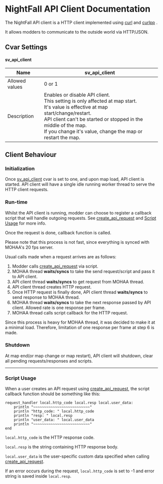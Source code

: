 

# NightFall API Client Documentation
The NightFall API client is a HTTP client implemented using [curl](https://github.com/curl/curl) and [curlpp](https://github.com/jpbarrette/curlpp) .

It allows modders to communicate to the outside world via HTTP/JSON.

## Cvar Settings

#### sv_api_client
| Name | sv_api_client |
|--|--|
| Allowed values | 0 or 1 |
| Description | Enables or disable API client.<br> This setting is only affected at map start.<br> It's value is effective at map start/change/restart.<br> API client can't be started or stopped in the middle of the map. <br> If you change it's value, change the map or restart the map. |


## Client Behaviour
### Initialization
Once [sv_api_client](api_client.md#sv_api_client) cvar is set to one, and upon map load, API client is started. API client will have a single idle running worker thread to serve the HTTP client requests.

### Run-time
Whilst the API client is running, modder can choose to register a callback script that will handle outgoing requests. See [create_api_request](scriptfuncs.md#create_api_request) and [Script Usage](#Script-Usage) for more info.

Once the request is done, callback function is called.

Please note that this process is not fast, since everything is synced with MOHAA's 20 fps server. 

Usual calls made when a request arrives are as follows:

 1. Modder calls [create_api_request](scriptfuncs.md#create_api_request) via script.
 2. MOHAA thread **waits/syncs** to take the send request/script and pass it to API client.
 3. API client thread **waits/syncs** to get request from MOHAA thread.
 4. API client thread creates HTTP request.
 5. Once HTTP request is finally done, API client thread **waits/syncs** to send response to MOHAA thread.
 6. MOHAA thread **waits/syncs** to take the next response passed by API client. Allowed rate is one response per frame.
 7. MOHAA thread calls script callback for the HTTP request.

Since this process is heavy for MOHAA thread, it was decided to make it at a minimal load. Therefore, limitation of one response per frame at step 6 is made.

### Shutdown
At map end(or map change or map restart), API client will shutdown, clear all pending requests/responses and scripts.

---
### Script Usage
When a user creates an API request using [create_api_request](scriptfuncs.md#create_api_request), the script callback function should be something like this:
```
request_handler local.http_code local.resp local.user_data:
	println "~~~~~~~~~~~~~~~~~~~~~~~~~~"
	println "http_code: " local.http_code
	println "resp: " local.resp
	println "user_data: " local.user_data
	println "~~~~~~~~~~~~~~~~~~~~~~~~~~"
end
```
`local.http_code` is the HTTP response code.

`local.resp` is the string containing HTTP response body.

`local.user_data` is the user-specific custom data specified when calling [create_api_request](scriptfuncs.md#create_api_request).

If an error occurs during the request, `local.http_code` is set to -1 and error string is saved inside `local.resp`.

